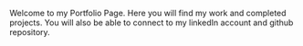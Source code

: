 Welcome to my Portfolio Page. Here you will find my work and completed projects. You will also be able to connect to my linkedIn account and github repository. 
